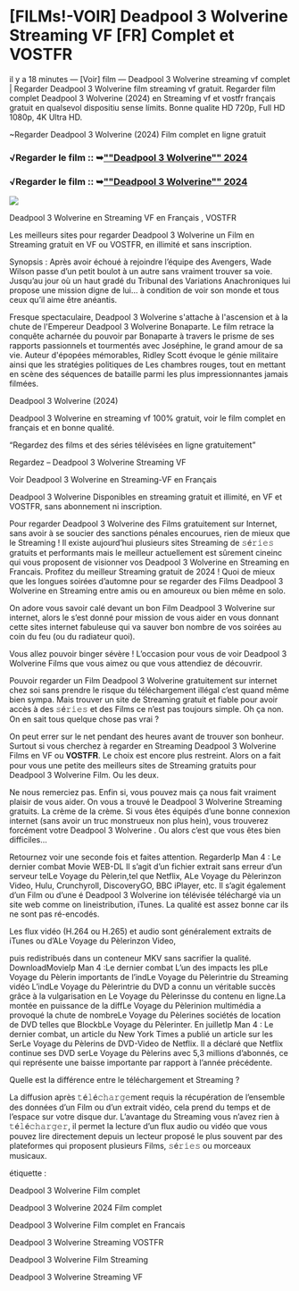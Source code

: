 # [FILMs!-VOIR] Deadpool 3 Wolverine Streaming VF [FR] Complet et VOSTFR

il y a 18 minutes — [Voir] film — Deadpool 3 Wolverine streaming vf complet | Regarder Deadpool 3 Wolverine film streaming vf gratuit. Regarder film complet Deadpool 3 Wolverine (2024) en Streaming vf et vostfr français gratuit en qualsevol dispositiu sense límits. Bonne qualite HD 720p, Full HD 1080p, 4K Ultra HD.

~Regarder Deadpool 3 Wolverine (2024) Film complet en ligne gratuit

### √Regarder le film :: ➥[""Deadpool 3 Wolverine"" 2024](https://dmovie.fun/en/movie/533535/deadpool-wolverine?gthb)

### √Regarder le film :: ➥[""Deadpool 3 Wolverine"" 2024](https://dmovie.fun/en/movie/533535/deadpool-wolverine?gthb)

<p dir="auto"><a href="https://dmovie.fun/en/movie/533535/deadpool-wolverine?gthb" title="PLAYNOW" rel="nofollow"><img src="https://i.imgur.com/jhNGoEt.gif" style="max-width: 100%;"></a></p>

Deadpool 3 Wolverine en Streaming VF en Français , VOSTFR

Les meilleurs sites pour regarder Deadpool 3 Wolverine un Film en Streaming gratuit en VF ou VOSTFR, en illimité et sans inscription.

Synopsis : Après avoir échoué à rejoindre l’équipe des Avengers, Wade Wilson passe d’un petit boulot à un autre sans vraiment trouver sa voie. Jusqu’au jour où un haut gradé du Tribunal des Variations Anachroniques lui propose une mission digne de lui… à condition de voir son monde et tous ceux qu’il aime être anéantis.

Fresque spectaculaire, Deadpool 3 Wolverine s'attache à l'ascension et à la chute de l'Empereur Deadpool 3 Wolverine Bonaparte. Le film retrace la conquête acharnée du pouvoir par Bonaparte à travers le prisme de ses rapports passionnels et tourmentés avec Joséphine, le grand amour de sa vie. Auteur d'épopées mémorables, Ridley Scott évoque le génie militaire ainsi que les stratégies politiques de Les chambres rouges, tout en mettant en scène des séquences de bataille parmi les plus impressionnantes jamais filmées.

Deadpool 3 Wolverine (2024)

Deadpool 3 Wolverine en streaming vf 100% gratuit, voir le film complet en français et en bonne qualité.

“Regardez des films et des séries télévisées en ligne gratuitement”

Regardez – Deadpool 3 Wolverine Streaming VF

Voir Deadpool 3 Wolverine en Streaming-VF en Français

Deadpool 3 Wolverine Disponibles en streaming gratuit et illimité, en VF et VOSTFR, sans abonnement ni inscription.

Pour regarder Deadpool 3 Wolverine des Films gratuitement sur Internet, sans avoir à se soucier des sanctions pénales encourues, rien de mieux que le Streaming ! Il existe aujourd’hui plusieurs sites Streaming de 𝚜é𝚛𝚒𝚎𝚜 gratuits et performants mais le meilleur actuellement est sûrement cineinc qui vous proposent de visionner vos Deadpool 3 Wolverine en Streaming en Francais. Profitez du meilleur Streaming gratuit de 2024 ! Quoi de mieux que les longues soirées d’automne pour se regarder des Films Deadpool 3 Wolverine en Streaming entre amis ou en amoureux ou bien même en solo.

On adore vous savoir calé devant un bon Film Deadpool 3 Wolverine sur internet, alors le s’est donné pour mission de vous aider en vous donnant cette sites internet fabuleuse qui va sauver bon nombre de vos soirées au coin du feu (ou du radiateur quoi).

Vous allez pouvoir binger sévère ! L’occasion pour vous de voir Deadpool 3 Wolverine Films que vous aimez ou que vous attendiez de découvrir.

Pouvoir regarder un Film Deadpool 3 Wolverine gratuitement sur internet chez soi sans prendre le risque du téléchargement illégal c’est quand même bien sympa. Mais trouver un site de Streaming gratuit et fiable pour avoir accès à des 𝚜é𝚛𝚒𝚎𝚜 et des Films ce n’est pas toujours simple. Oh ça non. On en sait tous quelque chose pas vrai ?

On peut errer sur le net pendant des heures avant de trouver son bonheur. Surtout si vous cherchez à regarder en Streaming Deadpool 3 Wolverine Films en VF ou 𝐕𝐎𝐒𝐓𝐅𝐑. Le choix est encore plus restreint. Alors on a fait pour vous une petite des meilleurs sites de Streaming gratuits pour Deadpool 3 Wolverine Film. Ou les deux.

Ne nous remerciez pas. Enfin si, vous pouvez mais ça nous fait vraiment plaisir de vous aider. On vous a trouvé le Deadpool 3 Wolverine Streaming gratuits. La crème de la crème. Si vous êtes équipés d’une bonne connexion internet (sans avoir un truc monstrueux non plus hein), vous trouverez forcément votre Deadpool 3 Wolverine . Ou alors c’est que vous êtes bien difficiles…

Retournez voir une seconde fois et faites attention. RegarderIp Man 4 : Le dernier combat Movie WEB-DL Il s’agit d’un fichier extrait sans erreur d’un serveur telLe Voyage du Pèlerin,tel que Netflix, ALe Voyage du Pèlerinzon Video, Hulu, Crunchyroll, DiscoveryGO, BBC iPlayer, etc. Il s’agit également d’un Film ou d’une é Deadpool 3 Wolverine ion télévisée téléchargé via un site web comme on lineistribution, iTunes. La qualité est assez bonne car ils ne sont pas ré-encodés.

Les flux vidéo (H.264 ou H.265) et audio sont généralement extraits de iTunes ou d’ALe Voyage du Pèlerinzon Video,

puis redistribués dans un conteneur MKV sans sacrifier la qualité. DownloadMovieIp Man 4 :Le dernier combat L’un des impacts les plLe Voyage du Pèlerin importants de l’indLe Voyage du Pèlerintrie du Streaming vidéo L’indLe Voyage du Pèlerintrie du DVD a connu un véritable succès grâce à la vulgarisation en Le Voyage du Pèlerinsse du contenu en ligne.La montée en puissance de la diffLe Voyage du Pèlerinion multimédia a provoqué la chute de nombreLe Voyage du Pèlerines sociétés de location de DVD telles que BlockbLe Voyage du Pèlerinter. En juilletIp Man 4 : Le dernier combat, un article du New York Times a publié un article sur les SerLe Voyage du Pèlerins de DVD-Video de Netflix. Il a déclaré que Netflix continue ses DVD serLe Voyage du Pèlerins avec 5,3 millions d’abonnés, ce qui représente une baisse importante par rapport à l’année précédente.

Quelle est la différence entre le téléchargement et Streaming ?

La diffusion après 𝚝é𝚕é𝚌𝚑𝚊𝚛𝚐𝚎ment requis la récupération de l’ensemble des données d’un Film ou d’un extrait vidéo, cela prend du temps et de l’espace sur votre disque dur. L’avantage du Streaming vous n’avez rien à 𝚝é𝚕é𝚌𝚑𝚊𝚛𝚐𝚎𝚛, il permet la lecture d’un flux audio ou vidéo que vous pouvez lire directement depuis un lecteur proposé le plus souvent par des plateformes qui proposent plusieurs Films, 𝚜é𝚛𝚒𝚎𝚜 ou morceaux musicaux.

étiquette :

Deadpool 3 Wolverine Film complet

Deadpool 3 Wolverine 2024 Film complet

Deadpool 3 Wolverine Film complet en Francais

Deadpool 3 Wolverine Streaming VOSTFR

Deadpool 3 Wolverine Film Streaming

Deadpool 3 Wolverine Streaming VF
